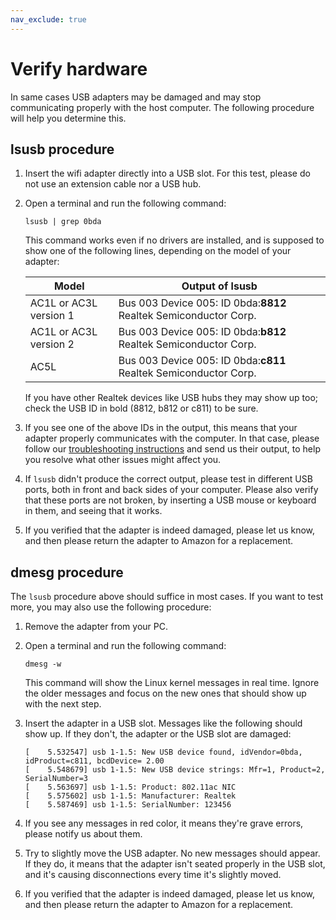```yaml
---
nav_exclude: true
---
```


# Verify hardware

In same cases USB adapters may be damaged and may stop communicating properly with the host computer. The following procedure will help you determine this.

## lsusb procedure

1. Insert the wifi adapter directly into a USB slot. For this test, please do not use an extension cable nor a USB hub.

2. Open a terminal and run the following command:
    ```shell
    lsusb | grep 0bda
    ```
   This command works even if no drivers are installed, and is supposed to show one of the following lines, depending on the model of your adapter:

   | Model | Output of lsusb |
   | ----- | --------------- |
   | AC1L or AC3L version 1 | Bus 003 Device 005: ID 0bda:**8812** Realtek Semiconductor Corp. |
   | AC1L or AC3L version 2 | Bus 003 Device 005: ID 0bda:**b812** Realtek Semiconductor Corp. |
   | AC5L | Bus 003 Device 005: ID 0bda:**c811** Realtek Semiconductor Corp. |

   If you have other Realtek devices like USB hubs they may show up too; check the USB ID in bold (8812, b812 or c811) to be sure.

3. If you see one of the above IDs in the output, this means that your adapter properly communicates with the computer. In that case, please follow our [troubleshooting instructions](../../troubleshooting/) and send us their output, to help you resolve what other issues might affect you.

4. If `lsusb` didn't produce the correct output, please test in different USB ports, both in front and back sides of your computer. Please also verify that these ports are not broken, by inserting a USB mouse or keyboard in them, and seeing that it works.

5. If you verified that the adapter is indeed damaged, please let us know, and then please return the adapter to Amazon for a replacement.

## dmesg procedure

The `lsusb` procedure above should suffice in most cases. If you want to test more, you may also use the following procedure:

1. Remove the adapter from your PC.

2. Open a terminal and run the following command:

   ```shell
   dmesg -w
   ```

   This command will show the Linux kernel messages in real time. Ignore the older messages and focus on the new ones that should show up with the next step.

3. Insert the adapter in a USB slot. Messages like the following should show up. If they don't, the adapter or the USB slot are damaged:

   ```
   [    5.532547] usb 1-1.5: New USB device found, idVendor=0bda, idProduct=c811, bcdDevice= 2.00
   [    5.548679] usb 1-1.5: New USB device strings: Mfr=1, Product=2, SerialNumber=3
   [    5.563697] usb 1-1.5: Product: 802.11ac NIC
   [    5.575602] usb 1-1.5: Manufacturer: Realtek
   [    5.587469] usb 1-1.5: SerialNumber: 123456
   ```

4. If you see any messages in red color, it means they're grave errors, please notify us about them.

5. Try to slightly move the USB adapter. No new messages should appear. If they do, it means that the adapter isn't seated properly in the USB slot, and it's causing disconnections every time it's slightly moved.

6. If you verified that the adapter is indeed damaged, please let us know, and then please return the adapter to Amazon for a replacement.
